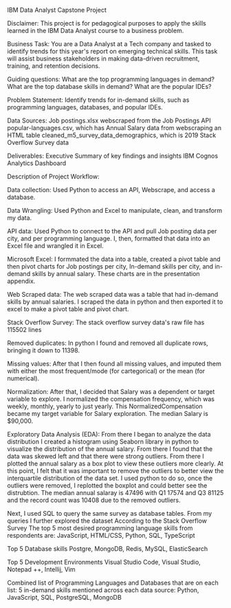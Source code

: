 IBM Data Analyst Capstone Project

Disclaimer:
  This project is for pedagogical purposes to apply the skills learned in the IBM Data Analyst course to a business problem.


Business Task:
  You are a Data Analyst at a Tech company and tasked to identify trends for this year's report on emerging technical skills. This task will assist business stakeholders in making data-driven recruitment, training, and     retention decisions.

Guiding questions:
	What are the top programming languages in demand?
	What are the top database skills in demand?
	What are the popular IDEs?

Problem Statement:
	Identify trends for in-demand skills, such as programming languages, databases, and popular IDEs.

Data Sources:
  Job postings.xlsx webscraped from the Job Postings API
  popular-languages.csv, which has Annual Salary data from webscraping an HTML table
  cleaned_m5_survey_data_demographics, which is 2019 Stack Overflow Survey data

Deliverables:
  Executive Summary of key findings and insights
  IBM Cognos Analytics Dashboard
  
Description of Project Workflow:

Data collection:
  Used Python to access an API, Webscrape, and access a database.

Data Wrangling:
  Used Python and Excel to manipulate, clean, and transform my data.

API data:
  Used Python to connect to the API and pull Job posting data per city, and per programming language. I, then, formatted that data into an Excel file and wrangled it in Excel.

Microsoft Excel:
  I formmated the data into a table, created a pivot table and then pivot charts for Job postings per city, In-demand skills per city, and in-demand skills by annual salary. These charts are in the presentation appendix.

Web Scraped data:
  The web scraped data was a table that had in-demand skills by annual salaries. I scraped the data in python and then exported it to excel to make a pivot table and pivot chart.

Stack Overflow Survey:
  The stack overflow survey data's raw file has 115502 lines

Removed duplicates:
  In python I found and removed all duplicate rows, bringing it down to 11398.

Missing values:
  After that I then found all missing values, and imputed them with either the most frequent/mode (for cartegorical) or the mean (for numerical).

Normalization:
  After that, I decided that Salary was a dependent or target variable to explore. I normalized the compensation frequency, which was weekly, monthly, yearly to just yearly. This NormalizedCompensation became my target 
  variable for Salary exploration. The median Salary is $90,000.

Exploratory Data Analysis (EDA):
  From there I began to analyze the data distribution
  I created a histogram using Seaborn library in python to visualize the distribution of the annual salary. From there I found that the data was skewed left and that there were strong outliers.
  From there I plotted the annual salary as a box plot to view these outliers more clearly.
  At this point, I felt that it was important to remove the outliers to better view the interquartile distribution of the data set.
  I used python to do so, once the outliers were removed, I  replotted the boxplot and could better see the distrubtion.
  The median annual salaray is 47496 with Q1 17574 and Q3 81125 and the record count was 10408 due to the removed outliers. 

  Next, I used SQL to query the same survey as database tables. From my queries I further explored the dataset
  According to the Stack Overflow Survey
  The top 5 most desired programming language skills from respondents are:
	JavaScript,
	HTML/CSS,
	Python,
	SQL,
	TypeScript

  Top 5 Database skills
	Postgre,
	MongoDB,
	Redis,
	MySQL,
	ElasticSearch

  Top 5 Development Environments
	Visual Studio Code,
	Visual Studio,
	Notepad ++,
	Intellij,
	Vim

  Combined list of Programming Languages and Databases that are on each list:
  5 in-demand skills mentioned across each data source:
       Python,
       JavaScript,
       SQL,
       PostgreSQL,
       MongoDB
